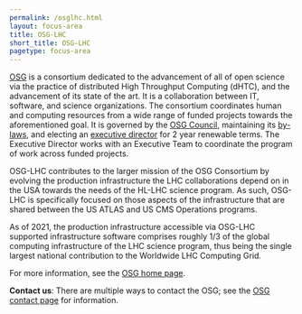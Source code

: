 ```yaml
---
permalink: /osglhc.html
layout: focus-area
title: OSG-LHC
short_title: OSG-LHC
pagetype: focus-area
---
```


  [OSG](https://opensciencegrid.org) is a consortium dedicated to the
  advancement of all of open science via the practice of distributed High Throughput Computing (dHTC),
  and the advancement of its state of the art.
  It is a collaboration between IT, software, and science organizations.
  The consortium coordinates human and computing resources from a wide range of funded projects towards the aforementioned goal.
  It is governed by the [OSG Council](https://opensciencegrid.org/council/),
  maintaining its [by-laws](https://opensciencegrid.org/council/documents/OSG-By-Laws-2020%20-%20v2.pdf),
  and electing an [executive director](https://opensciencegrid.org/about/team.html) for 2 year renewable terms.
  The Executive Director works with an Executive Team to coordinate the program of work across funded projects.

  OSG-LHC contributes to the larger mission of the OSG Consortium
  by evolving the production infrastructure the LHC collaborations depend on in the USA
  towards the needs of the HL-LHC science program.
  As such, OSG-LHC is specifically focused on those aspects of the infrastructure
  that are shared between the US ATLAS and US CMS Operations programs.

  As of 2021, the production infrastructure accessible via OSG-LHC supported infrastructure software comprises
  roughly 1/3 of the global computing infrastructure of the LHC science program,
  thus being the single largest national contribution to the Worldwide LHC Computing Grid.

  For more information, see the [OSG home page](https://opensciencegrid.org).

  **Contact us**: There are multiple ways to contact the OSG;
  see the [OSG contact page](https://opensciencegrid.org/contact) for information.
